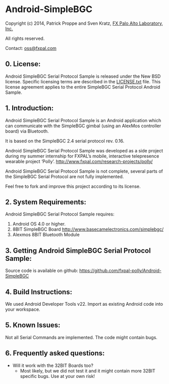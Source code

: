 Android-SimpleBGC
=================

Copyright (c) 2014, Patrick Proppe and Sven Kratz, [FX Palo Alto Laboratory, Inc.](http://www.fxpal.com)

All rights reserved.

Contact: oss@fxpal.com

## 0. License: 
Android SimpleBGC Serial Protocol Sample is released under the New BSD license. Specific
licensing terms are described in the [LICENSE.txt](license.txt) file. This license
agreement applies to the entire SimpleBGC Serial Protocol Android Sample.

## 1. Introduction:
Android SimpleBGC Serial Protocol Sample is an Android application which can 
communicate with the SimpleBGC gimbal (using an AlexMos controller board) via Bluetooth.

It is based on the SimpleBGC 2.4 serial protocol rev. 0.16.

Android SimpleBGC Serial Protocol Sample was developed as a side project during my 
summer internship for FXPAL’s mobile, interactive telepresence wearable project ‘Polly’. 
http://www.fxpal.com/research-projects/polly/ 

Android SimpleBGC Serial Protocol Sample is not complete, several parts of the 
SimpleBGC Serial Protocol are not fully implemented. 

Feel free to fork and improve this project according to its license.
    
## 2. System Requirements:
Android SimpleBGC Serial Protocol Sample requires:

1. Android OS 4.0 or higher.
2. 8BIT SimpleBGC Board http://www.basecamelectronics.com/simplebgc/
3. Alexmos 8BIT Bluetooth Module
	

## 3. Getting Android SimpleBGC Serial Protocol Sample:
Source code is available on github:
https://github.com/fxpal-polly/Android-SimpleBGC

## 4. Build Instructions:
We used Android Developer Tools v22. 
Import as existing Android code into your workspace.	 

## 5. Known Issues:
Not all Serial Commands are implemented.
The code might contain bugs.

## 6. Frequently asked questions:
- Will it work with the 32BIT Boards too? 
  * Most likely, but we did not test it and it might contain more 32BIT specific bugs. Use at your own risk!
